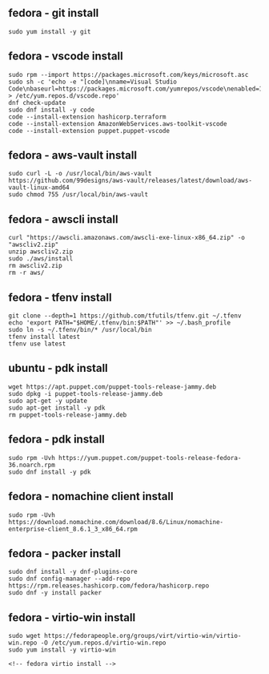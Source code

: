 ## fedora - git install
```no-highlight
sudo yum install -y git
```

## fedora - vscode install
```no-highlight
sudo rpm --import https://packages.microsoft.com/keys/microsoft.asc
sudo sh -c 'echo -e "[code]\nname=Visual Studio Code\nbaseurl=https://packages.microsoft.com/yumrepos/vscode\nenabled=1\ngpgcheck=1\ngpgkey=https://packages.microsoft.com/keys/microsoft.asc" > /etc/yum.repos.d/vscode.repo'
dnf check-update
sudo dnf install -y code
code --install-extension hashicorp.terraform
code --install-extension AmazonWebServices.aws-toolkit-vscode
code --install-extension puppet.puppet-vscode
```

## fedora - aws-vault install
```no-highlight
sudo curl -L -o /usr/local/bin/aws-vault https://github.com/99designs/aws-vault/releases/latest/download/aws-vault-linux-amd64
sudo chmod 755 /usr/local/bin/aws-vault
```

## fedora - awscli install
```no-highlight
curl "https://awscli.amazonaws.com/awscli-exe-linux-x86_64.zip" -o "awscliv2.zip"
unzip awscliv2.zip
sudo ./aws/install
rm awscliv2.zip
rm -r aws/
```

## fedora - tfenv install
```no-highlight
git clone --depth=1 https://github.com/tfutils/tfenv.git ~/.tfenv
echo 'export PATH="$HOME/.tfenv/bin:$PATH"' >> ~/.bash_profile
sudo ln -s ~/.tfenv/bin/* /usr/local/bin
tfenv install latest
tfenv use latest
```
## ubuntu - pdk install
```no-highlight
wget https://apt.puppet.com/puppet-tools-release-jammy.deb
sudo dpkg -i puppet-tools-release-jammy.deb
sudo apt-get -y update
sudo apt-get install -y pdk
rm puppet-tools-release-jammy.deb
```

## fedora - pdk install
```no-highlight
sudo rpm -Uvh https://yum.puppet.com/puppet-tools-release-fedora-36.noarch.rpm
sudo dnf install -y pdk
```

## fedora - nomachine client install
```no-highlight
sudo rpm -Uvh https://download.nomachine.com/download/8.6/Linux/nomachine-enterprise-client_8.6.1_3_x86_64.rpm
```

## fedora - packer install
```no-highlight
sudo dnf install -y dnf-plugins-core
sudo dnf config-manager --add-repo https://rpm.releases.hashicorp.com/fedora/hashicorp.repo
sudo dnf -y install packer
```

## fedora - virtio-win install
```no-highlight
sudo wget https://fedorapeople.org/groups/virt/virtio-win/virtio-win.repo -O /etc/yum.repos.d/virtio-win.repo
sudo yum install -y virtio-win

<!-- fedora virtio install -->
```